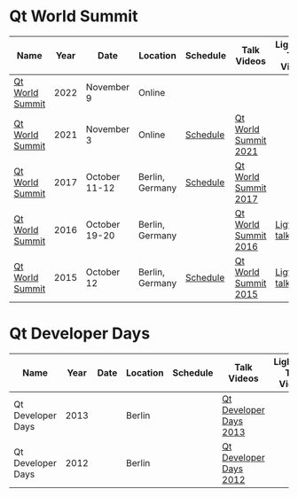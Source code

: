 # Qt World Summit

| Name | Year | Date | Location | Schedule | Talk Videos | Lightning Talk Videos  | Slides | Video Channel |
|---|---|---|---|---|---|---|---|---|
| [Qt World Summit](https://www.qt.io/qtws_2022) | 2022 | November 9 | Online | | | | | [YouTube](https://www.youtube.com/c/QtStudios) |
| [Qt World Summit](https://www.qt.io/qtws21) | 2021 | November 3 | Online | [Schedule](https://www.qt.io/qtws21#agenda) | [Qt World Summit 2021](https://www.youtube.com/playlist?list=PLizsthdRd0YwVPQCX45z88xHn0fxwJdoL) | | | [YouTube](https://www.youtube.com/c/QtStudios) |
| [Qt World Summit](http://www.qtworldsummit.com/2017/) | 2017 | October 11-12 | Berlin, Germany | [Schedule](https://www.qtworldsummit.com/2017/schedule/) | [Qt World Summit 2017](https://www.youtube.com/playlist?list=PLizsthdRd0Yy1wN1uFHsHo6B1EEAqRgCm) | | | [YouTube](https://www.youtube.com/c/QtStudios) |
| [Qt World Summit](http://www.qtworldsummit.com/2016/) | 2016 | October 19-20 | Berlin, Germany | | [Qt World Summit 2016](https://www.youtube.com/playlist?list=PLizsthdRd0YyA3YkodxeAn-PEOFucjtP3) | [Ligthning talks](https://www.youtube.com/playlist?list=PLizsthdRd0YwvBMupxtt-sG2LXwHmsp49) | | [YouTube](https://www.youtube.com/c/QtStudios) |
| [Qt World Summit](http://www.qtworldsummit.com/2015/) | 2015 | October 12 | Berlin, Germany | [Schedule](http://www.qtworldsummit.com/2015/agenda/) | [Qt World Summit 2015](https://www.youtube.com/playlist?list=PLizsthdRd0YzYIFh5RCVG3xWsWqrX9yFw) | [Ligthning talks](https://www.youtube.com/playlist?list=PLizsthdRd0Yz0BfdVIvOMXsQpCCfp8MI_) | | [YouTube](https://www.youtube.com/c/QtStudios) |

# Qt Developer Days

| Name | Year | Date | Location | Schedule | Talk Videos | Lightning Talk Videos  | Slides | Video Channel |
|---|---|---|---|---|---|---|---|---|
| Qt Developer Days | 2013 | | Berlin | | [Qt Developer Days 2013](https://www.youtube.com/playlist?list=PLizsthdRd0YyV6zOEFYog77IAPV85f7w2) | | | [YouTube](https://www.youtube.com/c/QtStudios) |
| Qt Developer Days | 2012 | | Berlin | | [Qt Developer Days 2012](https://www.youtube.com/playlist?list=PLizsthdRd0YzYe5T3Txgg7TUGVi-ijq4d) | | | [YouTube](https://www.youtube.com/c/QtStudios) |
